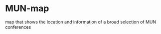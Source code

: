 # MUN-map
map that shows the location and information of a broad selection of MUN conferences
<!DOCTYPE html>
<html>
  <head>
    <style>
      # map {
        width: 500px;
        height: 400px;
	background-colour: #CCC
      }
    </style>
	<script src="https://maps.googleapis.com/maps/api/js"> </script>
	<script>
  		function initialize() {
			var mapCanvas = document.getElementById('map');
			var mapOptions = {
				center: new google.maps.LatLng(44.5403, -78.5463),
				zoom: 8,
      				mapTypeId: google.maps.MapTypeId.ROADMAP
			}
    			var map = new google.maps.Map(mapCanvas, mapOptions);
}
	</script>
  </head>
  <body>
    <div id="map"></div>
  </body>
</html>
